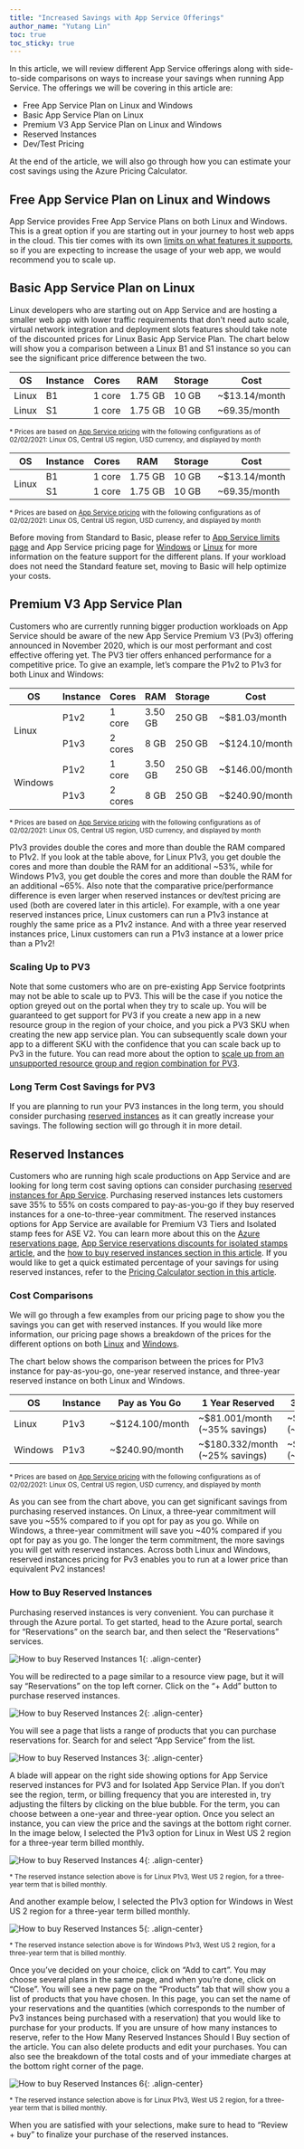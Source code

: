 ```yaml
---
title: "Increased Savings with App Service Offerings"
author_name: "Yutang Lin"
toc: true
toc_sticky: true
---
```


In this article, we will review different App Service offerings along with side-to-side comparisons on ways to increase your savings when running App Service. The offerings we will be covering in this article are: 

- Free App Service Plan on Linux and Windows 
- Basic App Service Plan on Linux 
- Premium V3 App Service Plan on Linux and Windows 
- Reserved Instances 
- Dev/Test Pricing 

At the end of the article, we will also go through how you can estimate your cost savings using the Azure Pricing Calculator. 

## Free App Service Plan on Linux and Windows 
App Service provides Free App Service Plans on both Linux and Windows. This is a great option if you are starting out in your journey to host web apps in the cloud. This tier comes with its own [limits on what features it supports](https://docs.microsoft.com/en-us/azure/azure-resource-manager/management/azure-subscription-service-limits#app-service-limits), so if you are expecting to increase the usage of your web app, we would recommend you to scale up.  

## Basic App Service Plan on Linux 
Linux developers who are starting out on App Service and are hosting a smaller web app with lower traffic requirements that don't need auto scale, virtual network integration and deployment slots features should take note of the discounted prices for Linux Basic App Service Plan. The chart below will show you a comparison between a Linux B1 and S1 instance so you can see the significant price difference between the two. 

| OS | Instance | Cores | RAM | Storage | Cost |
| -- | -- | -- | -- | -- | -- |
| Linux | B1 | 1 core | 1.75 GB | 10 GB  | ~$13.14/month |
| Linux | S1 | 1 core | 1.75 GB | 10 GB  | ~69.35/month |

<sup> * Prices are based on [App Service pricing](https://azure.microsoft.com/en-us/pricing/details/app-service/linux/) with the following configurations as of 02/02/2021: Linux OS, Central US region, USD currency, and displayed by month </sup>

<table>
    <thead>
        <tr>
            <th> OS </th> 
            <th> Instance </th>
            <th> Cores </th> 
            <th> RAM </th> 
            <th> Storage </th> 
            <th> Cost </th> 
        </tr>
    </thead>
    <tbody>
        <tr>
            <td rowspan = "2"> Linux </td>
            <td> B1 </td>
            <td> 1 core </td>
            <td> 1.75 GB </td>
            <td> 10 GB </td>
            <td> ~$13.14/month </td>
        </tr>
        <tr>
            <td> S1 </td>
            <td> 1 core </td>
            <td> 1.75 GB </td>
            <td> 10 GB </td>
            <td> ~69.35/month </td>
        </tr>
    </tbody>
</table>

<sup> * Prices are based on [App Service pricing](https://azure.microsoft.com/en-us/pricing/details/app-service/linux/) with the following configurations as of 02/02/2021: Linux OS, Central US region, USD currency, and displayed by month </sup>

Before moving from Standard to Basic, please refer to [App Service limits page](https://docs.microsoft.com/en-us/azure/azure-resource-manager/management/azure-subscription-service-limits#app-service-limits) and App Service pricing page for [Windows](https://azure.microsoft.com/en-us/pricing/details/app-service/windows/) or [Linux](https://azure.microsoft.com/en-us/pricing/details/app-service/linux/) for more information on the feature support for the different plans.  If your workload does not need the Standard feature set, moving to Basic will help optimize your costs. 

## Premium V3 App Service Plan 

Customers who are currently running bigger production workloads on App Service should be aware of the new App Service Premium V3 (Pv3) offering announced in November 2020, which is our most performant and cost effective offering yet.  The PV3 tier offers enhanced performance for a competitive price. To give an example, let’s compare the P1v2 to P1v3 for both Linux and Windows: 

<table>
    <thead>
        <tr>
            <th> OS </th> 
            <th> Instance </th>
            <th> Cores </th> 
            <th> RAM </th> 
            <th> Storage </th> 
            <th> Cost </th> 
        </tr>
    </thead>
    <tbody>
        <tr>
            <td rowspan = "2"> Linux </td>
            <td> P1v2 </td>
            <td> 1 core </td>
            <td> 3.50 GB </td>
            <td> 250 GB </td>
            <td> ~$81.03/month </td>
        </tr>
        <tr>
            <td> P1v3 </td>
            <td> 2 cores </td>
            <td> 8 GB </td>
            <td> 250 GB </td>
            <td> ~$124.10/month </td>
        </tr>
        <tr>
            <td rowspan = "2"> Windows </td>
            <td> P1v2 </td>
            <td> 1 core </td>
            <td> 3.50 GB </td>
            <td> 250 GB </td>
            <td> ~$146.00/month </td>
        </tr>
        <tr>
            <td> P1v3 </td>
            <td> 2 cores </td>
            <td> 8 GB </td>
            <td> 250 GB </td>
            <td> ~$240.90/month </td>
        </tr>
    </tbody>
</table>

<sup> * Prices are based on [App Service pricing](https://azure.microsoft.com/en-us/pricing/details/app-service/linux/) with the following configurations as of 02/02/2021: Linux OS, Central US region, USD currency, and displayed by month </sup>

P1v3 provides double the cores and more than double the RAM compared to P1v2. If you look at the table above, for Linux P1v3, you get double the cores and more than double the RAM for an additional ~53%, while for Windows P1v3, you get double the cores and more than double the RAM for an additional ~65%.  Also note that the comparative price/performance difference is even larger when reserved instances or dev/test pricing are used (both are covered later in this article).  For example, with a one year reserved instances price, Linux customers can run a P1v3 instance at roughly the same price as a P1v2 instance.  And with a three year reserved instances price, Linux customers can run a P1v3 instance at a lower price than a P1v2! 

### Scaling Up to PV3 

Note that some customers who are on pre-existing App Service footprints may not be able to scale up to PV3.  This will be the case if you notice the option greyed out on the portal when they try to scale up. You will be guaranteed to get support for PV3 if you create a new app in a new resource group in the region of your choice, and you pick a PV3 SKU when creating the new app service plan. You can subsequently scale down your app to a different SKU with the confidence that you can scale back up to Pv3 in the future. You can read more about the option to [scale up from an unsupported resource group and region combination for PV3](https://docs.microsoft.com/en-us/azure/app-service/app-service-configure-premium-tier#scale-up-from-an-unsupported-resource-group-and-region-combination). 

### Long Term Cost Savings for PV3 

If you are planning to run your PV3 instances in the long term, you should consider purchasing [reserved instances]() as it can greatly increase your savings. The following section will go through it in more detail. 

## Reserved Instances 

Customers who are running high scale productions on App Service and are looking for long term cost saving options can consider purchasing [reserved instances for App Service](https://techcommunity.microsoft.com/t5/apps-on-azure/migrate-modernize-net-applications-with-azure/ba-p/1696499). Purchasing reserved instances lets customers save 35% to 55% on costs compared to pay-as-you-go if they buy reserved instances for a one-to-three-year commitment. The reserved instances options for App Service are available for Premium V3 Tiers and Isolated stamp fees for ASE V2. You can learn more about this on the [Azure reservations page](), [App Service reservations discounts for isolated stamps article](), and the [how to buy reserved instances section in this article](). If you would like to get a quick estimated percentage of your savings for using reserved instances, refer to the [Pricing Calculator section in this article](). 

### Cost Comparisons 

We will go through a few examples from our pricing page to show you the savings you can get with reserved instances. If you would like more information, our pricing page shows a breakdown of the prices for the different options on both [Linux]() and [Windows]().  

The chart below shows the comparison between the prices for P1v3 instance for pay-as-you-go, one-year reserved instance, and three-year reserved instance on both Linux and Windows.

<table>
    <thead>
        <tr>
            <th> OS </th> 
            <th> Instance </th>
            <th> Pay as You Go </th> 
            <th> 1 Year Reserved </th> 
            <th> 3 Year Reserved </th>
        </tr>
    </thead>
    <tbody>
        <tr>
            <td> Linux </td>
            <td> P1v3 </td>
            <td> ~$124.100/month </td>
            <td> ~$81.001/month (~35% savings) </td>
            <td> ~$56.247/month (~55% savings) </td>
        </tr>
        <tr>
            <td> Windows </td>
            <td> P1v3 </td>
            <td> ~$240.90/month </td>
            <td> ~$180.332/month (~25% savings) </td>
            <td> ~$145.249/month (~40% savings) </td>
        </tr>
    </tbody>
</table>

<sup> * Prices are based on [App Service pricing](https://azure.microsoft.com/en-us/pricing/details/app-service/linux/) with the following configurations as of 02/02/2021: Linux OS, Central US region, USD currency, and displayed by month </sup>

As you can see from the chart above, you can get significant savings from purchasing reserved instances. On Linux, a three-year commitment will save you ~55% compared to if you opt for pay as you go. While on Windows, a three-year commitment will save you ~40% compared if you opt for pay as you go. The longer the term commitment, the more savings you will get with reserved instances. Across both Linux and Windows, reserved instances pricing for Pv3 enables you to run at a lower price than equivalent Pv2 instances!   

### How to Buy Reserved Instances 

Purchasing reserved instances is very convenient. You can purchase it through the Azure portal. To get started, head to the Azure portal, search for “Reservations” on the search bar, and then select the “Reservations” services. 

![How to buy Reserved Instances 1]({{site.baseurl}}/media/2021/03/ri-how-to-1.png){: .align-center}

You will be redirected to a page similar to a resource view page, but it will say “Reservations” on the top left corner. Click on the “+ Add” button to purchase reserved instances. 

![How to buy Reserved Instances 2]({{site.baseurl}}/media/2021/03/ri-how-to-2.png){: .align-center}

You will see a page that lists a range of products that you can purchase reservations for. Search for and select “App Service” from the list. 

![How to buy Reserved Instances 3]({{site.baseurl}}/media/2021/03/ri-how-to-3.png){: .align-center}

A blade will appear on the right side showing options for App Service reserved instances for PV3 and for Isolated App Service Plan. If you don’t see the region, term, or billing frequency that you are interested in, try adjusting the filters by clicking on the blue bubble. For the term, you can choose between a one-year and three-year option.  Once you select an instance, you can view the price and the savings at the bottom right corner. In the image below, I selected the P1v3 option for Linux in West US 2 region for a three-year term billed monthly. 

![How to buy Reserved Instances 4]({{site.baseurl}}/media/2021/03/ri-how-to-4.png){: .align-center}

<sup> * The reserved instance selection above is for Linux P1v3, West US 2 region, for a three-year term that is billed monthly. </sup>

And another example below, I selected the P1v3 option for Windows in West US 2 region for a three-year term billed monthly.  

![How to buy Reserved Instances 5]({{site.baseurl}}/media/2021/03/ri-how-to-5.png){: .align-center}

<sup> * The reserved instance selection above is for Windows P1v3, West US 2 region, for a three-year term that is billed monthly. </sup>

Once you’ve decided on your choice, click on “Add to cart”. You may choose several plans in the same page, and when you’re done, click on “Close”. You will see a new page on the “Products” tab that will show you a list of products that you have chosen. In this page, you can set the name of your reservations and the quantities (which corresponds to the number of Pv3 instances being purchased with a reservation) that you would like to purchase for your products. If you are unsure of how many instances to reserve, refer to the How Many Reserved Instances Should I Buy section of the article. You can also delete products and edit your purchases. You can also see the breakdown of the total costs and of your immediate charges at the bottom right corner of the page. 

![How to buy Reserved Instances 6]({{site.baseurl}}/media/2021/03/ri-how-to-6.png){: .align-center}

<sup> * The reserved instance selection above is for Linux P1v3, West US 2 region, for a three-year term that is billed monthly. </sup>

When you are satisfied with your selections, make sure to head to “Review + buy” to finalize your purchase of the reserved instances. 